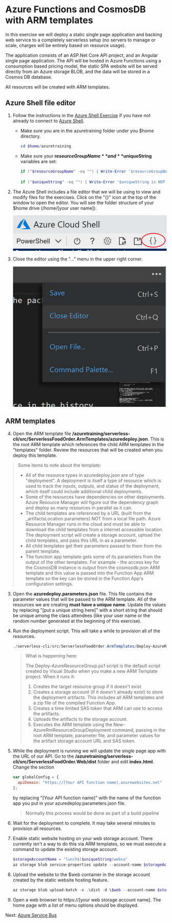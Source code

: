 # Azure Functions and CosmosDB with ARM templates

In this exercise we will deploy a static single page application and backing web service to a completely serverless setup (no servers to manage or scale, charges will be entirely based on resource usage).

The application consists of an ASP.Net Core API project, and an Angular single page application.  The API will be hosted in Azure Functions using a consumption based pricing model, the static SPA website will be served directly from an Azure storage BLOB, and the data will be stored in a Cosmos DB database.

All resources will be created with ARM templates.

## Azure Shell file editor

1. Follow the instructions in the [Azure Shell Exercise](./03-azure-shell.md) if you have not already to connect to [Azure Shell](shell.azure.com).  

    - Make sure you are in the azuretraining folder under you $home directory.
        ```powershell
        cd $home/azuretraining
        ```
    - Make sure your **$resourceGroupName** and **$uniqueString** variables are set:
        ```powershell
        if ("$resourceGroupName" -eq "") { Write-Error '$resourceGroupName is NOT set!' } else { '$resourceGroupName is set!' }

        if ("$uniqueString" -eq "") { Write-Error '$uniqueString is NOT set!' } else { '$uniqueString is set!' }
        ```

2. The Azure Shell includes a file editor that we will be using to view and modify files for the exercises.  Click on the "{}" icon at the top of the window to open the editor.  You will see the folder structure of your $home drive (/home/[your user name]).

    ![Open editor](images/shell-editor.png)

3. Close the editor using the "..." menu in the upper right corner.

    ![Close editor](images/shell-close.png)

## ARM templates

4. Open the ARM template file **/azuretraining/serverless-cli/src/ServerlessFoodOrder.ArmTemplates/azuredeploy.json**. This is the root ARM template which references the child ARM templates in the "templates" folder.  Review the resources that will be created when you deploy this template.

> Some items to note about the template:
>    - All of the resource types in azuredeploy.json are of type "deployment".  A deployment is itself a type of resource which is used to track the inputs, outputs, and status of the deployment, which itself could include additional child deployments.
>    - Some of the resources have dependencies on other deployments. Azure Resource Manager will figure out the dependency graph and deploy as many resources in parallel as it can.
>    - The child templates are referenced by a URL (built from the _artifactsLocation parameters) NOT from a local file path.  Azure Resource Manager runs in the cloud and must be able to download the child templates from a internet accessible location.  The deployment script will create a storage account, upload the child templates, and pass this URL in as a parameter.
>    - All child templates get their parameters passed to them from the parent template.
>    - The function app template gets some of its parameters from the output of the other templates. For example - the access key for the CosmosDB instance is output from the cosmosdb.json ARM template and this value is passed into the Function App ARM template so the key can be stored in the Function App's configuration settings.

3. Open the **azuredeploy.parameters.json** file.  This file contains the parameter values that will be passed to the ARM template.  All of the resources we are creating **must have a unique name**.  Update the values by replacing "[put a unique string here]" with a short string that should be unique among the class attendees (like your user name or the random number generated at the beginning of this exercise).

4. Run the deployment script. This will take a while to provision all of the resources.

    ```powershell
    ./serverless-cli/src/ServerlessFoodOrder.ArmTemplates/Deploy-AzureResourceGroup.ps1 -ResourceGroupName $resourceGroupName
    ```

    > What is happening here:
    >
    > The Deploy-AzureResourceGroup.ps1 script is the default script created by Visual Studio when you make a new ARM Template project.  When it runs it:
    >  1. Creates the target resource group if it doesn't exist
    >  2. Creates a storage account (if it doesn't already exist) to store the deployment artifacts. This includes all ARM templates and a zip file of the compiled Function App.
    >  3. Creates a time limited SAS token that ARM can use to access the artifacts.
    >  4. Uploads the artifacts to the storage account.
    >  5. Executes the ARM template using the New-AzureRmResourceGroupDeployment command, passing in the root ARM template, parameter file, and parameter values for the artifact storage account URL and SAS token.

5. While the deployment is running we will update the single page app with the URL of our API. Go to the **/azuretraining/serverless-cli/src/ServerlessFoodOrder.Web/dist** folder and edit **index.html**.
Change the section

    ```javascript
    var globalConfig = {
      apiDomain: "https://[Your API function name].azurewebsites.net"
    };
    ```

    by replacing "[Your API function name]" with the name of the function app you put in your azuredeploy.parameters.json file.
    
    > Normally this process would be done as part of a build pipeline

6. Wait for the deployment to complete. It may take several minutes to provision all resources.

7. Enable static website hosting on your web storage account.  There currently isn't a way to do this via ARM templates, so we must execute a command to update the existing storage account.

    ```powershell
    $storageAccountName = "lunch$($uniqueString)websa"
    az storage blob service-properties update --account-name $storageAccountName --static-website --404-document 404.html --index-document index.html
    ```

10. Upload the website to the $web container in the storage account created by the static website hosting feature.

    ```powershell
    az storage blob upload-batch -s .\dist -d \$web --account-name $storageAccountName
    ```

9. Open a web browser to https://[your web storage account name]. The home page with a list of menu options should be displayed.

Next: [Azure Service Bus](07-messaging-service-bus.md)
